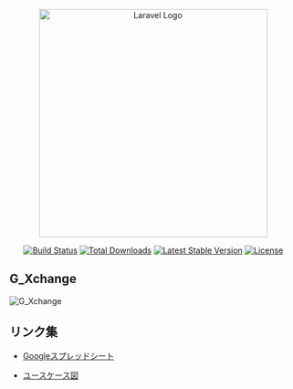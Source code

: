 <p align="center"><a href="https://laravel.com" target="_blank"><img src="https://raw.githubusercontent.com/laravel/art/master/logo-lockup/5%20SVG/2%20CMYK/1%20Full%20Color/laravel-logolockup-cmyk-red.svg" width="400" alt="Laravel Logo"></a></p>

<p align="center">
<a href="https://github.com/laravel/framework/actions"><img src="https://github.com/laravel/framework/workflows/tests/badge.svg" alt="Build Status"></a>
<a href="https://packagist.org/packages/laravel/framework"><img src="https://img.shields.io/packagist/dt/laravel/framework" alt="Total Downloads"></a>
<a href="https://packagist.org/packages/laravel/framework"><img src="https://img.shields.io/packagist/v/laravel/framework" alt="Latest Stable Version"></a>
<a href="https://packagist.org/packages/laravel/framework"><img src="https://img.shields.io/packagist/l/laravel/framework" alt="License"></a>
</p>

## G_Xchange

![G_Xchange](https://img.shields.io/badge/Version-0.0.0-990000.svg)

## リンク集
- [Googleスプレッドシート](https://drive.google.com/drive/u/0/folders/1-roOokKqeLLemFCi9_nUCXZB8nd9r2Mg)

- [ユースケース図](https://www.figma.com/design/1FHDWPVVQIz17znMWBGoMA/UML-Use-Case-Diagram-(Community)?node-id=0-1&t=gJ14Ykkbc7scDHDc-1)
